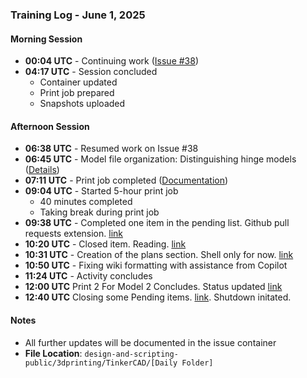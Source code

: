 ### Training Log - June 1, 2025

#### Morning Session
- **00:04 UTC** - Continuing work ([Issue #38](https://github.com/Shangrila-VHP/shangrila-vhp/issues/38#issuecomment-2925761499))
- **04:17 UTC** - Session concluded
  - Container updated
  - Print job prepared
  - Snapshots uploaded

#### Afternoon Session
- **06:38 UTC** - Resumed work on Issue #38
- **06:45 UTC** - Model file organization: Distinguishing hinge models ([Details](https://github.com/Shangrila-VHP/shangrila-vhp/issues/38#issuecomment-2926675629))
- **07:11 UTC** - Print job completed ([Documentation](https://github.com/Shangrila-VHP/shangrila-vhp/issues/38#issuecomment-2926708098))
- **09:04 UTC** - Started 5-hour print job
  - 40 minutes completed
  - Taking break during print job
- **09:38 UTC** - Completed one item in the pending list. Github pull requests extension. [link](https://github.com/Shangrila-VHP/shangrila-vhp/issues/51#issue-3106560295)
- **10:20 UTC** - Closed item. Reading. [link](https://github.com/Shangrila-VHP/shangrila-vhp/issues/44)
- **10:31 UTC** - Creation of the plans section. Shell only for now. [link](https://github.com/Shangrila-VHP/shangrila-vhp/blob/main/plans/plans.md)
- **10:50 UTC** - Fixing wiki formatting with assistance from Copilot
- **11:24 UTC** - Activity concludes
- **12:00 UTC** Print 2 For Model 2 Concludes. Status updated [link](https://github.com/Shangrila-VHP/shangrila-vhp/issues/38#issuecomment-2927106397)
- **12:40 UTC** Closing some Pending items. [link](https://github.com/Shangrila-VHP/shangrila-vhp/issues/51). Shutdown initated.

#### Notes
- All further updates will be documented in the issue container
- **File Location**: `design-and-scripting-public/3dprinting/TinkerCAD/[Daily Folder]`
